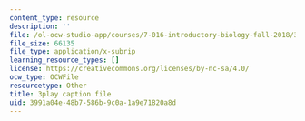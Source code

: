 ```yaml
---
content_type: resource
description: ''
file: /ol-ocw-studio-app/courses/7-016-introductory-biology-fall-2018/3991a04e48b7586b9c0a1a9e71820a8d_Ao-r2nsib_Y.vtt
file_size: 66135
file_type: application/x-subrip
learning_resource_types: []
license: https://creativecommons.org/licenses/by-nc-sa/4.0/
ocw_type: OCWFile
resourcetype: Other
title: 3play caption file
uid: 3991a04e-48b7-586b-9c0a-1a9e71820a8d
---
```

